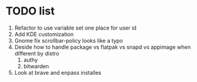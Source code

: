 # TODO list

1.  Refactor to use variable set one place for user id
1.  Add KDE customization
1.  Gnome fix scrollbar-policy looks like a typo
1.  Deside how to handle package vs flatpak vs snapd vs appimage when different by distro
    1. authy
    1. bitwarden
1.  Look at brave and enpass installes